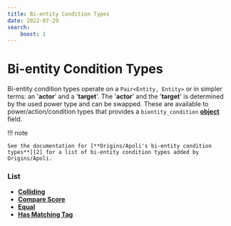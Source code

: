 ```yaml
---
title: Bi-entity Condition Types
date: 2022-07-29
search:
    boost: 1
---
```


#   Bi-entity Condition Types

Bi-entity condition types operate on a `Pair<Entity, Entity>` or in simpler terms: an '**actor**' and a '**target**'. The '**actor**' and the '**target**' is determined by the used power type and can be swapped. These are available to power/action/condition types that provides a `bientity_condition` [**object**][1] field.

!!! note

    See the documentation for [**Origins/Apoli's bi-entity condition types**][2] for a list of bi-entity condition types added by Origins/Apoli.


### List

* [**Colliding**](bientity_condition_types/colliding.md)
* [**Compare Score**](bientity_condition_types/compare_score.md)
* [**Equal**](bientity_condition_types/equal.md)
* [**Has Matching Tag**](bientity_condition_types/has_matching_tag.md)



[1]: https://origins.readthedocs.io/en/latest/types/data_types/object
[2]: https://origins.readthedocs.io/en/latest/types/bientity_condition_types
